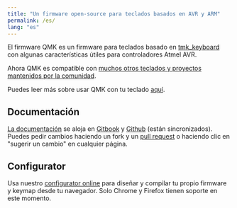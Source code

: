 ```yaml
---
title: "Un firmware open-source para teclados basados en AVR y ARM"
permalink: /es/
lang: "es"
---
```

El firmware QMK es un firmware para teclados basado en [tmk\_keyboard](http://github.com/tmk/tmk_keyboard) con algunas características útiles para controladores Atmel AVR.

Ahora QMK es compatible con [muchos otros teclados y proyectos mantenidos por la comunidad](/es/keyboards/).

Puedes leer más sobre usar QMK con tu teclado [aquí](/es/powered/).

## Documentación

[La documentación](https://docs.qmk.fm) se aloja en [Gitbook](https://www.gitbook.com/book/qmk/firmware/details) y [Github](https://github.com/qmk/qmk_firmware/tree/master/docs) (están sincronizados). Puedes pedir cambios haciendo un fork y un [pull request](https://github.com/qmk/qmk_firmware/pulls) o haciendo clic en "sugerir un cambio" en cualquier página.

## Configurator

Usa nuestro [configurator online](https://config.qmk.fm) para diseñar y compilar tu propio firmware y keymap desde tu navegador. Solo Chrome y Firefox tienen soporte en este momento.
